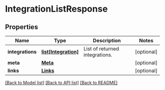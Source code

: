 # IntegrationListResponse

## Properties
Name | Type | Description | Notes
------------ | ------------- | ------------- | -------------
**integrations** | [**list[Integration]**](Integration.md) | List of returned integrations. | [optional] 
**meta** | [**Meta**](Meta.md) |  | [optional] 
**links** | [**Links**](Links.md) |  | [optional] 

[[Back to Model list]](../README.md#documentation-for-models) [[Back to API list]](../README.md#documentation-for-api-endpoints) [[Back to README]](../README.md)



